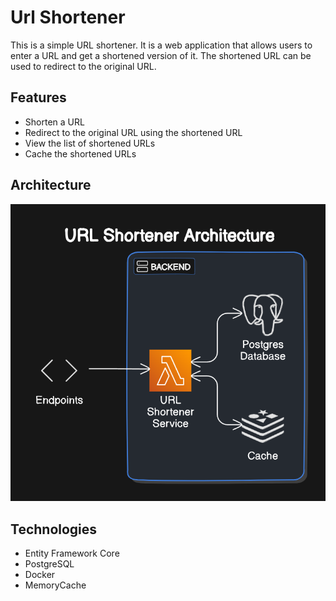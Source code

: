# Url Shortener

This is a simple URL shortener. It is a web application that allows users to enter a URL and get a shortened version of it. 
The shortened URL can be used to redirect to the original URL.

## Features
- Shorten a URL
- Redirect to the original URL using the shortened URL
- View the list of shortened URLs
- Cache the shortened URLs

## Architecture
![img.png](./images/img.png)

## Technologies
- Entity Framework Core
- PostgreSQL
- Docker
- MemoryCache